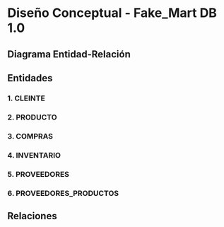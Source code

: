 # Diseño Conceptual - Fake_Mart DB 1.0

## Diagrama Entidad-Relación

## Entidades

### 1. **CLEINTE**

### 2. **PRODUCTO**

### 3. **COMPRAS**

### 4. **INVENTARIO**

### 5. **PROVEEDORES**

### 6. **PROVEEDORES_PRODUCTOS**

## Relaciones